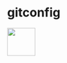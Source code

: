 # gitconfig

<img src="https://cdn.jsdelivr.net/gh/devicons/devicon/icons/bash/bash-original.svg" width="65" height="65"/>
